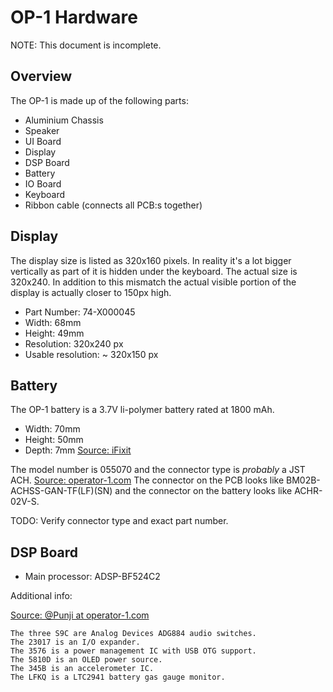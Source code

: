 # OP-1 Hardware

NOTE: This document is incomplete.


## Overview

The OP-1 is made up of the following parts:

- Aluminium Chassis
- Speaker
- UI Board
- Display
- DSP Board
- Battery
- IO Board
- Keyboard
- Ribbon cable (connects all PCB:s together)


## Display

The display size is listed as 320x160 pixels. In reality it's a lot bigger
vertically as part of it is hidden under the keyboard. The actual size is
320x240. In addition to this mismatch the actual visible portion of the
display is actually closer to 150px high.

 - Part Number: 74-X000045
 - Width: 68mm
 - Height: 49mm
 - Resolution: 320x240 px
 - Usable resolution: ~ 320x150 px


## Battery

The OP-1 battery is a 3.7V li-polymer battery rated at 1800 mAh.

 - Width: 70mm
 - Height: 50mm
 - Depth: 7mm
[Source: iFixit](https://www.ifixit.com/Guide/Teenage+Engineering+OP-1+Battery+Replacement/65563)

The model number is 055070 and the connector type is *probably* a JST ACH.
[Source: operator-1.com](https://www.operator-1.com/index.php?p=/discussion/comment/41372/#Comment_41372)
The connector on the PCB looks like BM02B-ACHSS-GAN-TF(LF)(SN) and the connector
on the battery looks like ACHR-02V-S.

TODO: Verify connector type and exact part number.


## DSP Board

- Main processor: ADSP-BF524C2

Additional info:

[Source: @Punji at operator-1.com](https://www.operator-1.com/index.php?p=/discussion/comment/34440/#Comment_34440)

    The three S9C are Analog Devices ADG884 audio switches.
    The 23017 is an I/O expander.
    The 3576 is a power management IC with USB OTG support.
    The 5810D is an OLED power source.
    The 345B is an accelerometer IC.
    The LFKQ is a LTC2941 battery gas gauge monitor.

